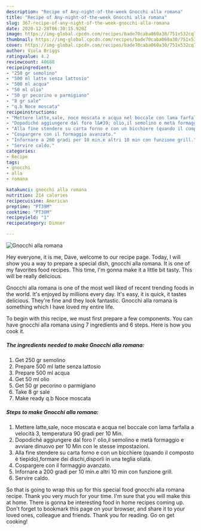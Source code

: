 ```yaml
---
description: "Recipe of Any-night-of-the-week Gnocchi alla romana"
title: "Recipe of Any-night-of-the-week Gnocchi alla romana"
slug: 367-recipe-of-any-night-of-the-week-gnocchi-alla-romana
date: 2020-12-28T06:30:15.920Z
image: https://img-global.cpcdn.com/recipes/bade70caba060a30/751x532cq70/gnocchi-alla-romana-recipe-main-photo.jpg
thumbnail: https://img-global.cpcdn.com/recipes/bade70caba060a30/751x532cq70/gnocchi-alla-romana-recipe-main-photo.jpg
cover: https://img-global.cpcdn.com/recipes/bade70caba060a30/751x532cq70/gnocchi-alla-romana-recipe-main-photo.jpg
author: Viola Briggs
ratingvalue: 4.2
reviewcount: 40688
recipeingredient:
- "250 gr semolino"
- "500 ml latte senza lattosio"
- "500 ml acqua"
- "50 ml olio"
- "50 gr pecorino o parmigiano"
- "8 gr sale"
- "q.b Noce moscata"
recipeinstructions:
- "Mettere latte,sale, noce moscata e acqua nel boccale con lama farfalla a velocità 3, temperatura 90 gradi per 10 Min."
- "Dopodiché aggiungere dal foro l&#39; olio,il semolino e metà formaggio e avviare dinuovo per 10 Min con le stesse impostazioni."
- "Alla fine stendere su carta forno e con un bicchiere (quando il composto è tiepido),formare dei dischi,disporli in una teglia oliata."
- "Cospargere con il formaggio avanzato."
- "Infornare a 200 gradi per 10 min.e altri 10 min con funzione grill."
- "Servire caldo."
categories:
- Recipe
tags:
- gnocchi
- alla
- romana

katakunci: gnocchi alla romana 
nutrition: 214 calories
recipecuisine: American
preptime: "PT39M"
cooktime: "PT30M"
recipeyield: "1"
recipecategory: Dinner

---
```



![Gnocchi alla romana](https://img-global.cpcdn.com/recipes/bade70caba060a30/751x532cq70/gnocchi-alla-romana-recipe-main-photo.jpg)

Hey everyone, it is me, Dave, welcome to our recipe page. Today, I will show you a way to prepare a special dish, gnocchi alla romana. It is one of my favorites food recipes. This time, I'm gonna make it a little bit tasty. This will be really delicious.

Gnocchi alla romana is one of the most well liked of recent trending foods in the world. It's enjoyed by millions every day. It's easy, it is quick, it tastes delicious. They're fine and they look fantastic. Gnocchi alla romana is something which I have loved my entire life.




To begin with this recipe, we must first prepare a few components. You can have gnocchi alla romana using 7 ingredients and 6 steps. Here is how you cook it.

<!--inarticleads1-->

##### The ingredients needed to make Gnocchi alla romana:

1. Get 250 gr semolino
1. Prepare 500 ml latte senza lattosio
1. Prepare 500 ml acqua
1. Get 50 ml olio
1. Get 50 gr pecorino o parmigiano
1. Take 8 gr sale
1. Make ready q.b Noce moscata




<!--inarticleads2-->

##### Steps to make Gnocchi alla romana:

1. Mettere latte,sale, noce moscata e acqua nel boccale con lama farfalla a velocità 3, temperatura 90 gradi per 10 Min.
1. Dopodiché aggiungere dal foro l&#39; olio,il semolino e metà formaggio e avviare dinuovo per 10 Min con le stesse impostazioni.
1. Alla fine stendere su carta forno e con un bicchiere (quando il composto è tiepido),formare dei dischi,disporli in una teglia oliata.
1. Cospargere con il formaggio avanzato.
1. Infornare a 200 gradi per 10 min.e altri 10 min con funzione grill.
1. Servire caldo.




So that is going to wrap this up for this special food gnocchi alla romana recipe. Thank you very much for your time. I'm sure that you will make this at home. There is gonna be interesting food in home recipes coming up. Don't forget to bookmark this page on your browser, and share it to your loved ones, colleague and friends. Thank you for reading. Go on get cooking!
